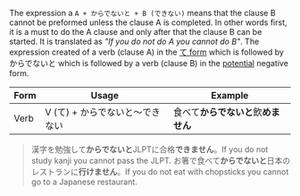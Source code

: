 The expression a `A + からでないと + B (できない)` means that the clause B cannot be preformed unless the clause A is completed. In other words first, it is a must to do the A clause and only after that the clause B can be started. It is translated as *"If you do not do A you cannot do B"*.
The expression created of a verb (clause A) in the [て form](52) which is followed by からでないと which is followed by a verb (clause B) in the [potential](97) negative form.

|Form|Usage|Example|
|-|-|-|
|Verb|V (て) + からでないと～できない|食べて**からでないと**飲**めません**|

>漢字を勉強して**からでないと**JLPTに合格**できません**。If you do not study kanji you cannot pass the JLPT.
>お箸で食べて**からでないと**日本のレストランに**行けません**。If you do not eat with chopsticks you cannot go to a Japanese restaurant.